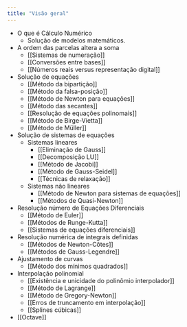 ```yaml
---
title: "Visão geral"
---
```


- O que é Cálculo Numérico
	- Solução de modelos matemáticos. 
- A ordem das parcelas altera a soma
	- [[Sistemas de numeração]]
	- [[Conversões entre bases]]
	- [[Números reais versus representação digital]]
- Solução de equações
	- [[Método da bipartição]]
	- [[Método da falsa-posição]]
	- [[Método de Newton para equações]]
	- [[Método das secantes]]
	- [[Resolução de equações polinomais]]
	- [[Método de Birge-Vietta]]
	- [[Método de Müller]]
- Solução de sistemas de equações
	- Sistemas lineares
		- [[Eliminação de Gauss]]
		- [[Decomposição LU]]
		- [[Método de Jacobi]]
		- [[Método de Gauss-Seidel]]
		- [[Técnicas de relaxação]]
	- Sistemas não lineares
		- [[Método de Newton para sistemas de equações]]
		- [[Métodos de Quasi-Newton]]
- Resolução número de Equações Diferenciais
	- [[Método de Euler]]
	- [[Métodos de Runge-Kutta]]
	- [[Sistemas de equações diferenciais]]
- Resolução numérica de integrais definidas
	- [[Métodos de Newton-Côtes]]
	- [[Métodos de Gauss-Legendre]]
- Ajustamento de curvas
	- [[Método dos mínimos quadrados]]
- Interpolação polinomial
	- [[Existência e unicidade do polinômio interpolador]]
	- [[Método de Lagrange]]
	- [[Método de Gregory-Newton]]
	- [[Erros de truncamento em interpolação]]
	- [[Splines cúbicas]]
- [[Octave]]